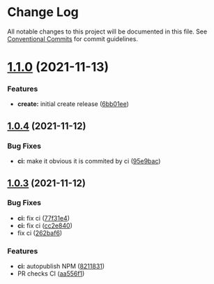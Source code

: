 # Change Log

All notable changes to this project will be documented in this file.
See [Conventional Commits](https://conventionalcommits.org) for commit guidelines.

# [1.1.0](https://github.com/dada513/botcommander/compare/v1.0.4...v1.1.0) (2021-11-13)


### Features

* **create:** initial create release ([6bb01ee](https://github.com/dada513/botcommander/commit/6bb01ee248de8869a04b0da7999a4d138204ae0c))





## [1.0.4](https://github.com/dada513/botcommander/compare/v1.0.3...v1.0.4) (2021-11-12)


### Bug Fixes

* **ci:** make it obvious it is commited by ci ([95e9bac](https://github.com/dada513/botcommander/commit/95e9bac0c9f12892adf6a88a30600a6eb194fa1c))





## [1.0.3](https://github.com/dada513/botcommander/compare/v1.0.2...v1.0.3) (2021-11-12)


### Bug Fixes

* **ci:** fix ci ([77f31e4](https://github.com/dada513/botcommander/commit/77f31e4659b609944dce7b31c14c0abcb2bc2a1f))
* **ci:** fix ci ([cc2e840](https://github.com/dada513/botcommander/commit/cc2e840d398cd3a2c64ac65e38b8ef672f56f9ae))
* fix ci ([262baf6](https://github.com/dada513/botcommander/commit/262baf6bd4762aca9be0fdefb3250c56eb4f7e3b))


### Features

* **ci:** autopublish NPM ([8211831](https://github.com/dada513/botcommander/commit/8211831a20f4b16be9529fdae9bff8d963871198))
* PR checks CI ([aa556f1](https://github.com/dada513/botcommander/commit/aa556f14189aac6e4e73b39693746064331c28d8))
